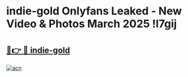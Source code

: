 # indie-gold Onlyfans Leaked - New Video & Photos March 2025 !l7gij

# <h2><a href="https://d10i89.iuczelnia.edu.pl?title=indie-gold&ref=l7gij">🔗👉 🔴 indie-gold</a></h2>

[![acn](https://github.com/user-attachments/assets/0f9c940e-d8b0-45ae-aac7-cd30a18b3e1c)](https://d10i89.iuczelnia.edu.pl?title=indie-gold&ref=l7gij)

